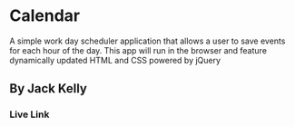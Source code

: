 # Calendar
A simple work day scheduler application that allows a user to save events for each hour of the day. This app will run in the browser and feature dynamically updated HTML and CSS powered by jQuery


## By Jack Kelly



### Live Link   